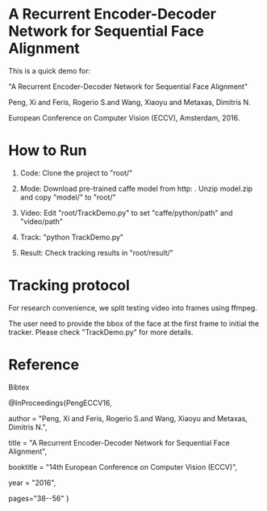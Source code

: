 # A Recurrent Encoder-Decoder Network for Sequential Face Alignment
This is a quick demo for:

"A Recurrent Encoder-Decoder Network for Sequential Face Alignment"

Peng, Xi and Feris, Rogerio S.and Wang, Xiaoyu and Metaxas, Dimitris N.

European Conference on Computer Vision (ECCV), Amsterdam, 2016.

# How to Run
1. Code: Clone the project to "root/"

2. Mode: Download pre-trained caffe model from http: . Unzip model.zip and copy "model/" to "root/"

3. Video: Edit "root/TrackDemo.py" to set "caffe/python/path" and "video/path"

4. Track: "python TrackDemo.py"

5. Result: Check tracking results in "root/result/"

# Tracking protocol
For research convenience, we split testing video into frames using ffmpeg.

The user need to provide the bbox of the face at the first frame to initial the tracker. Please check "TrackDemo.py" for more details.

# Reference
Bibtex

@InProceedings{PengECCV16,

author = "Peng, Xi and Feris, Rogerio S.and Wang, Xiaoyu and Metaxas, Dimitris N.",

title = "A Recurrent Encoder-Decoder Network for Sequential Face Alignment",

booktitle = "14th European Conference on Computer Vision (ECCV)",

year = "2016",

pages="38--56"
}
